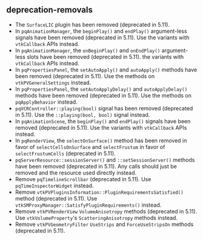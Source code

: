 ## deprecation-removals

* The `SurfaceLIC` plugin has been removed (deprecated in 5.11).
* In `pqAnimationManager`, the `beginPlay()` and `endPlay()` argument-less
  signals have been removed (deprecated in 5.11). Use the variants with
  `vtkCallback` APIs instead.
* In `pqAnimationManager`, the `onBeginPlay()` and `onEndPlay()` argument-less
  slots have been removed (deprecated in 5.11). the variants with `vtkCallback`
  APIs instead.
* In `pqPropertiesPanel`, the `setAutoApply()` and `autoApply()` methods have
  been removed (deprecated in 5.11). Use the methods on `vtkPVGeneralSettings`
  instead.
* In `pqPropertiesPanel`, the `setAutoApplyDelay()` and `autoApplyDelay()`
  methods have been removed (deprecated in 5.11). Use the methods on
  `pqApplyBehavior` instead.
* `pqVCRController::playing(bool)` signal has been removed (deprecated in
  5.11). Use the `::playing(bool, bool)` signal instead.
* In `pqAnimationScene`, the `beginPlay()` and `endPlay()` signals have been
  removed (deprecated in 5.11). Use the variants with `vtkCallback` APIs
  instead.
* In `pqRenderView`, the `selectOnSurface()` method has been removed in favor
  of `selectCellsOnSurface` and `selectFrustum` in favor of
  `selectFrustumCells` (deprecated in 5.11).
* `pqServerResource::sessionServer()` and `::setSessionServer()` methods have
  been removed (deprecated in 5.11). Any calls should just be removed and the
  resource used directly instead.
* Remove `pqTimelineScrollbar` (deprecated in 5.11). Use
  `pqTimeInspectorWidget` instead.
* Remove `vtkPVPluginsInformation::PluginRequirementsSatisfied()` method
  (deprecated in 5.11). Use `vtkSMProxyManager::SatisfyPluginRequirements()`
  instead.
* Remove `vtkPVRenderView` `VolumeAnisotropy` methods (deprecated in 5.11). Use
  `vtkVolumeProperty`'s `ScatteringAnisotropy` methods instead.
* Remove `vtkPVGeometryFilter` `UseStrips` and `ForceUseStripsOn` methods
  (deprecated in 5.11).
